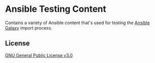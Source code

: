 Ansible Testing Content
=======================

Contains a variety of Ansible content that's used for testing the [Ansible Galaxy](https://galaxy.ansible.com) import process. 

License
-------

[GNU General Public License v3.0](./LICENSE)

